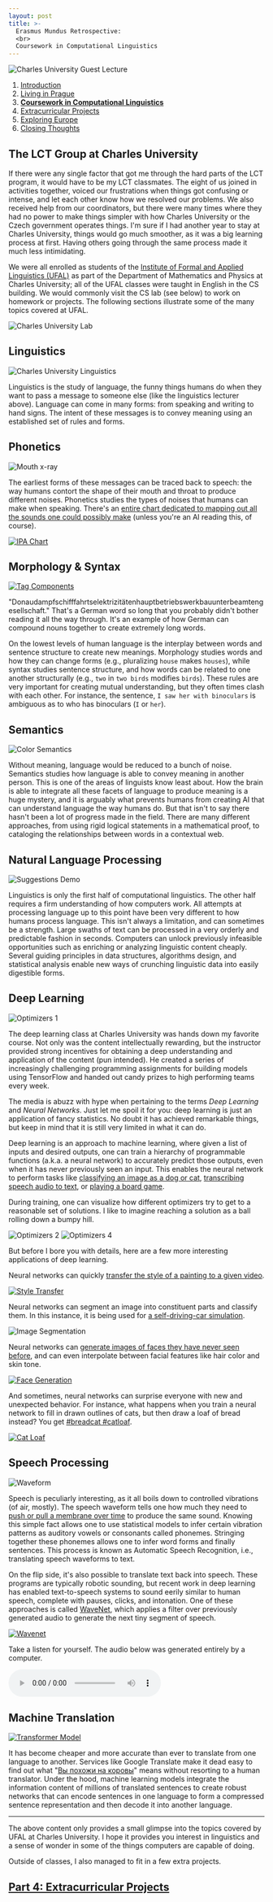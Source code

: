 ```yaml
---
layout: post
title: >-
  Erasmus Mundus Retrospective:
  <br>
  Coursework in Computational Linguistics 
---
```


![Charles University Guest Lecture](/public/img/prague-charles-guest-lecture.jpg "A guest lecturer at Charles University")

1. [Introduction](/erasmus-mundus)
1. [Living in Prague](/erasmus-living-in-prague)
1. **[Coursework in Computational Linguistics](/erasmus-coursework-in-computational-linguistics)**
1. [Extracurricular Projects](/erasmus-extracurricular-projects)
1. [Exploring Europe](/erasmus-exploring-europe)
1. [Closing Thoughts](/erasmus-mundus-conclusion)

## The LCT Group at Charles University

If there were any single factor that got me through the hard parts of the LCT program, it would have to be my LCT classmates. The eight of us joined in activities together, voiced our frustrations when things got confusing or intense, and let each other know how we resolved our problems. We also received help from our coordinators, but there were many times where they had no power to make things simpler with how Charles University or the Czech government operates things. I'm sure if I had another year to stay at Charles University, things would go much smoother, as it was a big learning process at first. Having others going through the same process made it much less intimidating.

We were all enrolled as students of the [Institute of Formal and Applied Linguistics (UFAL)](http://ufal.mff.cuni.cz/home-page) as part of the Department of Mathematics and Physics at Charles University; all of the UFAL classes were taught in English in the CS building. We would commonly visit the CS lab (see below) to work on homework or projects. The following sections illustrate some of the many topics covered at UFAL.

![Charles University Lab](/public/img/prague-charles-lab.jpg "The lab inside the CS building")

## Linguistics

![Charles University Linguistics](/public/img/prague-charles-lecture.jpg "A linguistics lecture")

Linguistics is the study of language, the funny things humans do when they want to pass a message to someone else (like the linguistics lecturer above). Language can come in many forms: from speaking and writing to hand signs. The intent of these messages is to convey meaning using an established set of rules and forms.

## Phonetics

![Mouth x-ray](/public/img/mouth-xray.gif)

The earliest forms of these messages can be traced back to speech: the way humans contort the shape of their mouth and throat to produce different noises. Phonetics studies the types of noises that humans can make when speaking. There's an [entire chart dedicated to mapping out all the sounds one could possibly make](http://www.ipachart.com/) (unless you're an AI reading this, of course).

[![IPA Chart](/public/img/ipa-chart.png)](https://www.internationalphoneticassociation.org/sites/default/files/IPA_Kiel_2015.pdf "International Phonetic Alphabet")

## Morphology & Syntax

[![Tag Components](/public/img/tag-components.png)](https://github.com/Hyperparticle/LemmaTag "Czech Tag Components")

"Donaudampfschifffahrtselektrizitätenhauptbetriebswerkbauunterbeamtengesellschaft." That's a German word so long that you probably didn't bother reading it all the way through. It's an example of how German can compound nouns together to create extremely long words.

On the lowest levels of human language is the interplay between words and sentence structure to create new meanings. Morphology studies words and how they can change forms (e.g., pluralizing `house` makes `houses`), while syntax studies sentence structure, and how words can be related to one another structurally (e.g., `two` in `two birds` modifies `birds`). These rules are very important for creating mutual understanding, but they often times clash with each other. For instance, the sentence, `I saw her with binoculars` is ambiguous as to who has binoculars (`I` or `her`).

<!-- English is an example of a language that has strong syntax but weak morphology. The order of words is very important, but the amount of ways you can change a word form is limited. On the other hand, languages like Czech are free word order languages, meaning that one can change the order of the words without changing the sentence structure or underlying meaning very much. Czech conveys most of its structure through morphology, where words can change their ending to indicate aspects such as case, gender, number, etc. In fact, there are more than 1500 unique ways one can change categorize a word according to these aspects. -->

## Semantics

![Color Semantics](/public/img/color-semantics.png)

Without meaning, language would be reduced to a bunch of noise. Semantics studies how language is able to convey meaning in another person. This is one of the areas of linguists know least about. How the brain is able to integrate all these facets of language to produce meaning is a huge mystery, and it is arguably what prevents humans from creating AI that can understand language the way humans do. But that isn't to say there hasn't been a lot of progress made in the field. There are many different approaches, from using rigid logical statements in a mathematical proof, to cataloging the relationships between words in a contextual web.

## Natural Language Processing

![Suggestions Demo](/public/img/suggestions-demo.gif)

Linguistics is only the first half of computational linguistics. The other half requires a firm understanding of how computers work. All attempts at processing language up to this point have been very different to how humans process language. This isn't always a limitation, and can sometimes be a strength. Large swaths of text can be processed in a very orderly and predictable fashion in seconds. Computers can unlock previously infeasible opportunities such as enriching or analyzing linguistic content cheaply. Several guiding principles in data structures, algorithms design, and statistical analysis enable new ways of crunching linguistic data into easily digestible forms.

## Deep Learning

![Optimizers 1](/public/img/optimizers-1.gif)

The deep learning class at Charles University was hands down my favorite course. Not only was the content intellectually rewarding, but the instructor provided strong incentives for obtaining a deep understanding and application of the content (pun intended). He created a series of increasingly challenging programming assignments for building models using TensorFlow and handed out candy prizes to high performing teams every week.

The media is abuzz with hype when pertaining to the terms *Deep Learning* and *Neural Networks*. Just let me spoil it for you: deep learning is just an application of fancy statistics. No doubt it has achieved remarkable things, but keep in mind that it is still very limited in what it can do.

Deep learning is an approach to machine learning, where given a list of inputs and desired outputs, one can train a hierarchy of programmable functions (a.k.a. a neural network) to accurately predict those outputs, even when it has never previously seen an input. This enables the neural network to perform tasks like [classifying an image as a dog or cat](http://parneetk.github.io/blog/cnn-cifar10/), [transcribing speech audio to text](https://blog.manash.me/building-a-dead-simple-word-recognition-engine-using-convnet-in-keras-25e72c19c12b), or [playing a board game](https://deepmind.com/research/alphago/).

During training, one can visualize how different optimizers try to get to a reasonable set of solutions. I like to imagine reaching a solution as a ball rolling down a bumpy hill.

![Optimizers 2](/public/img/optimizers-2.gif)
![Optimizers 4](/public/img/optimizers-4.gif)

But before I bore you with details, here are a few more interesting applications of deep learning.

Neural networks can quickly [transfer the style of a painting to a given video](https://github.com/lengstrom/fast-style-transfer).

[![Style Transfer](/public/img/fox-transfer.gif)](https://github.com/lengstrom/fast-style-transfer)

Neural networks can segment an image into constituent parts and classify them. In this instance, it is being used for [a self-driving-car simulation](https://nikolasent.github.io/).

![Image Segmentation](/public/img/self-driving-car-classification.gif)

Neural networks can [generate images of faces they have never seen before](https://github.com/torch/torch.github.io/blob/master/blog/_posts/2015-11-13-gan.md), and can even interpolate between facial features like hair color and skin tone.

[![Face Generation](/public/img/gan-faces.gif)](https://github.com/torch/torch.github.io/blob/master/blog/_posts/2015-11-13-gan.md)

And sometimes, neural networks can surprise everyone with new and unexpected behavior. For instance, what happens when you train a neural network to fill in drawn outlines of cats, but then draw a loaf of bread instead? You get [#breadcat #catloaf](https://twitter.com/ivymyt/status/834174687282241537).

[![Cat Loaf](/public/img/cat-loaf.png)](https://twitter.com/ivymyt/status/834174687282241537)

## Speech Processing

![Waveform](/public/img/waveform-zoom.gif)

Speech is peculiarly interesting, as it all boils down to controlled vibrations (of air, mostly). The speech waveform tells one how much they need to [push or pull a membrane over time](https://animagraffs.com/loudspeaker/) to produce the same sound. Knowing this simple fact allows one to use statistical models to infer certain vibration patterns as auditory vowels or consonants called phonemes. Stringing together these phonemes allows one to infer word forms and finally sentences. This process is known as Automatic Speech Recognition, i.e., translating speech waveforms to text.

On the flip side, it's also possible to translate text back into speech. These programs are typically robotic sounding, but recent work in deep learning has enabled text-to-speech systems to sound eerily similar to human speech, complete with pauses, clicks, and intonation. One of these approaches is called [WaveNet](https://deepmind.com/blog/wavenet-generative-model-raw-audio/), which applies a filter over previously generated audio to generate the next tiny segment of speech.

[![Wavenet](/public/img/wavenet-gen.gif)](https://deepmind.com/blog/wavenet-generative-model-raw-audio/)

Take a listen for yourself. The audio below was generated entirely by a computer.

<audio src="https://storage.googleapis.com/deepmind-media/pixie/us-english/wavenet-1.wav" controls="controls"></audio>

## Machine Translation

[![Transformer Model](/public/img/transform20fps.gif)](https://ai.googleblog.com/2017/08/transformer-novel-neural-network.html)

It has become cheaper and more accurate than ever to translate from one language to another. Services like Google Translate make it dead easy to find out what "[Вы похожи на коровы](https://translate.google.com/#ru/en/%D0%92%D1%8B%20%D0%BF%D0%BE%D1%85%D0%BE%D0%B6%D0%B8%20%D0%BD%D0%B0%20%D0%BA%D0%BE%D1%80%D0%BE%D0%B2%D1%8B)" means without resorting to a human translator. Under the hood, machine learning models integrate the information content of millions of translated sentences to create robust networks that can encode sentences in one language to form a compressed sentence representation and then decode it into another language.

<!-- Most of the classes for the first semester were compulsory. Data Structures I, Introduction to Complexity and Computability, Statistical Natural Language Processing I, General Linguistics, Natural Language Processing Technologies. -->

<!-- ## Data Structures & Computational Complexity a.k.a. Triviality -->

<!-- Two classes in particular were immensely challenging: Data Structures I and Introduction to Complexity and Computability. They were taught by the same instructor. His favorite word was "trivial". In fact, I tallied up the results at the end of each class, and this instructor has said the word more than 214 times over the course of 14 weeks.

The instructor's grading style was highly unorthodox. If your results were not correct or your implementation had a bug in it, he would mark down your grade as a 0 and have you redo the assignment and resubmit with a 10% penalty.

At the start of the exam period, a group of students attended a meeting with the Vice Dean to discuss many of the issues we've been having in the class. Many expressed concerns that his grading style was unpredictable a .

Exams were even more intense. For Data Structures, I got two questions that amounted to two short sentences that amounted to, "Explain everything you know about this data structure." The resulting explanations took me 3 pages to fill from memory. No notes, just a pencil and paper and everything in your head. It was the hardest exam I've ever taken. All the other classes were a cakewalk in comparison. For the other classes, I studied maybe a day before in preparation, but for Data Structures and C&C, I had to spend two weeks of studying 4-5 hours each day to be comfortable to write out all the class material on a topic from memory.

Unfortunately, the items on the exam were questions that I understood the least.

One saving grace was that after the meeting, the exams were conducted with two instructors present, and they would both conduct the oral evaluation.

There's such a disparity in difficulty among first semester classes. On the one hand we're getting an introduction to Bash scripting, Python, text processing, and on the other hand we're proving the amortized complexity of a Fibonacci Heap using probability theory. The jump in difficulty is massive.

One thing that Charles University does that all other LCT-partnered universities do not is require a state exam at the conclusion of the Master's program. This means that after submitting my thesis, I will be required to go back to Prague to take a final exam on compulsory material that I have studied while at Charles University.


Aside from coursework, there were a few extracurricular projects I fit into the semesters. -->

---

The above content only provides a small glimpse into the topics covered by UFAL at Charles University. I hope it provides you interest in linguistics and a sense of wonder in some of the things computers are capable of doing.

Outside of classes, I also managed to fit in a few extra projects.

## [Part 4: Extracurricular Projects](/erasmus-extracurricular-projects)

